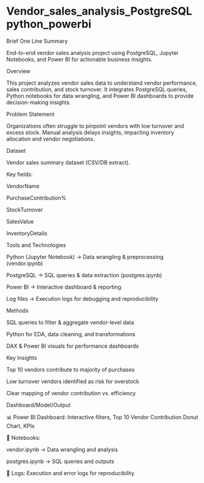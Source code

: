 # Vendor_sales_analysis_PostgreSQLpython_powerbi

Brief One Line Summary

End-to-end vendor sales analysis project using PostgreSQL, Jupyter Notebooks, and Power BI for actionable business insights.

Overview

This project analyzes vendor sales data to understand vendor performance, sales contribution, and stock turnover. It integrates PostgreSQL queries, Python notebooks for data wrangling, and Power BI dashboards to provide decision-making insights.

Problem Statement

Organizations often struggle to pinpoint vendors with low turnover and excess stock. Manual analysis delays insights, impacting inventory allocation and vendor negotiations.

Dataset

Vendor sales summary dataset (CSV/DB extract).

Key fields:

VendorName

PurchaseContribution%

StockTurnover

SalesValue

InventoryDetails

Tools and Technologies

Python (Jupyter Notebook) → Data wrangling & preprocessing (vendor.ipynb)

PostgreSQL → SQL queries & data extraction (postgres.ipynb)

Power BI → Interactive dashboard & reporting

Log files → Execution logs for debugging and reproducibility

Methods

SQL queries to filter & aggregate vendor-level data

Python for EDA, data cleaning, and transformations

DAX & Power BI visuals for performance dashboards

Key Insights

Top 10 vendors contribute to majority of purchases

Low turnover vendors identified as risk for overstock

Clear mapping of vendor contribution vs. efficiency

Dashboard/Model/Output

📊 Power BI Dashboard: Interactive filters, Top 10 Vendor Contribution Donut Chart, KPIs

📓 Notebooks:

vendor.ipynb → Data wrangling and analysis

postgres.ipynb → SQL queries and outputs

📝 Logs: Execution and error logs for reproducibility
